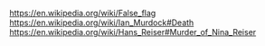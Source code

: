 https://en.wikipedia.org/wiki/False_flag  https://en.wikipedia.org/wiki/Ian_Murdock#Death  https://en.wikipedia.org/wiki/Hans_Reiser#Murder_of_Nina_Reiser
